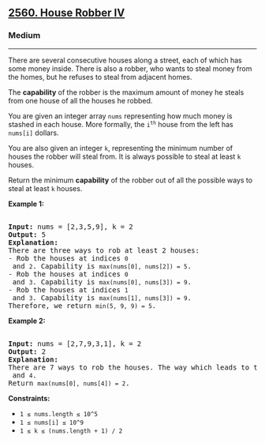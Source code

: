 ### <h2><a href="https://leetcode.com/problems/house-robber-iv/">2560. House Robber IV</a></h2>  
<h3>Medium</h3>  
<hr>  
<div>  
<p>There are several consecutive houses along a street, each of which has some money inside. There is also a robber, who wants to steal money from the homes, but he refuses to steal from adjacent homes.</p>  

<p>The <strong>capability</strong> of the robber is the maximum amount of money he steals from one house of all the houses he robbed.</p>  

<p>You are given an integer array <code>nums</code> representing how much money is stashed in each house. More formally, the <code>i<sup>th</sup></code> house from the left has <code>nums[i]</code> dollars.</p>  

<p>You are also given an integer <code>k</code>, representing the minimum number of houses the robber will steal from. It is always possible to steal at least <code>k</code> houses.</p>  

<p>Return the minimum <strong>capability</strong> of the robber out of all the possible ways to steal at least <code>k</code> houses.</p>  

<p><strong>Example 1:</strong></p>  
<pre>  
<strong>Input:</strong> nums = [2,3,5,9], k = 2  
<strong>Output:</strong> 5  
<strong>Explanation:</strong>  
There are three ways to rob at least 2 houses:  
- Rob the houses at indices <code>0</code> and <code>2</code>. Capability is <code>max(nums[0], nums[2]) = 5</code>.  
- Rob the houses at indices <code>0</code> and <code>3</code>. Capability is <code>max(nums[0], nums[3]) = 9</code>.  
- Rob the houses at indices <code>1</code> and <code>3</code>. Capability is <code>max(nums[1], nums[3]) = 9</code>.  
Therefore, we return <code>min(5, 9, 9) = 5</code>.  
</pre>  

<p><strong>Example 2:</strong></p>  
<pre>  
<strong>Input:</strong> nums = [2,7,9,3,1], k = 2  
<strong>Output:</strong> 2  
<strong>Explanation:</strong>  
There are 7 ways to rob the houses. The way which leads to the minimum capability is to rob the house at index <code>0</code> and <code>4</code>.  
Return <code>max(nums[0], nums[4]) = 2</code>.  
</pre>  

<p><strong>Constraints:</strong></p>  
<ul>  
<li><code>1 ≤ nums.length ≤ 10^5</code></li>  
<li><code>1 ≤ nums[i] ≤ 10^9</code></li>  
<li><code>1 ≤ k ≤ (nums.length + 1) / 2</code></li>  
</ul>  
</div>  
